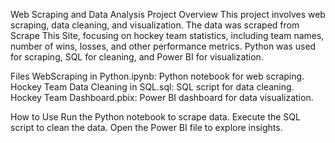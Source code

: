 
Web Scraping and Data Analysis Project
Overview
This project involves web scraping, data cleaning, and visualization. 
The data was scraped from Scrape This Site, focusing on hockey team statistics, including team names, number of wins, losses, and other performance metrics. 
Python was used for scraping, SQL for cleaning, and Power BI for visualization.

Files
WebScraping in Python.ipynb: Python notebook for web scraping.
Hockey Team Data Cleaning in SQL.sql: SQL script for data cleaning.
Hockey Team Dashboard.pbix: Power BI dashboard for data visualization.

How to Use
Run the Python notebook to scrape data.
Execute the SQL script to clean the data.
Open the Power BI file to explore insights.

